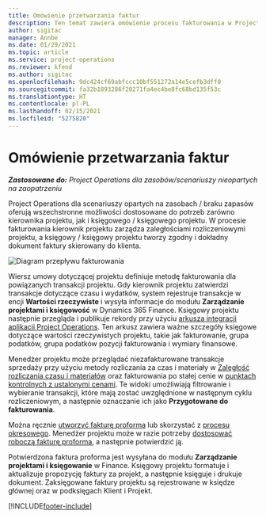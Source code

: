 ```yaml
---
title: Omówienie przetwarzania faktur
description: Ten temat zawiera omówienie procesu fakturowania w Project Operations dla scenariuszy opartych na zasobach / braku zapasów.
author: sigitac
manager: Annbe
ms.date: 01/29/2021
ms.topic: article
ms.service: project-operations
ms.reviewer: kfend
ms.author: sigitac
ms.openlocfilehash: 9dc424cf69abfccc10bf551272a14e5cefb3dff0
ms.sourcegitcommit: fa32b1893286f20271fa4ec4be8fc68bd135f53c
ms.translationtype: HT
ms.contentlocale: pl-PL
ms.lasthandoff: 02/15/2021
ms.locfileid: "5275820"
---
```

# <a name="invoicing-process-overview"></a>Omówienie przetwarzania faktur

_**Zastosowane do:** Project Operations dla zasobów/scenariuszy nieopartych na zaopatrzeniu_

Project Operations dla scenariuszy opartych na zasobach / braku zapasów oferują wszechstronne możliwości dostosowane do potrzeb zarówno kierownika projektu, jak i księgowego / księgowego projektu. W procesie fakturowania kierownik projektu zarządza zaległościami rozliczeniowymi projektu, a księgowy / księgowy projektu tworzy zgodny i dokładny dokument faktury skierowany do klienta.

![Diagram przepływu fakturowania](./media/invoicing-flow.png)

Wiersz umowy dotyczącej projektu definiuje metodę fakturowania dla powiązanych transakcji projektu. Gdy kierownik projektu zatwierdzi transakcje dotyczące czasu i wydatków, system rejestruje transakcje w encji **Wartości rzeczywiste** i wysyła informacje do modułu **Zarządzanie projektami i księgowość** w Dynamics 365 Finance. Księgowy projektu następnie przegląda i publikuje rekordy przy użyciu [arkusza integracji aplikacji Project Operations](../project-accounting/project-operations-integration-journal.md). Ten arkusz zawiera ważne szczegóły księgowe dotyczące wartości rzeczywistych projektu, takie jak fakturowanie, grupa podatków, grupa podatków pozycji fakturowania i wymiary finansowe.

Menedżer projektu może przeglądać niezafakturowane transakcje sprzedaży przy użyciu metody rozliczania za czas i materiały w [Zaległość rozliczania czasu i materiałów](../proforma-invoicing/manage-billing-backlog.md#time-and-material-billing-backlog) oraz fakturowania po stałej cenie w [punktach kontrolnych z ustalonymi cenami](../proforma-invoicing/manage-billing-backlog.md#fixed-price-milestones). Te widoki umożliwiają filtrowanie i wybieranie transakcji, które mają zostać uwzględnione w następnym cyklu rozliczeniowym, a następnie oznaczanie ich jako **Przygotowane do fakturowania**.

Można ręcznie [utworzyć fakturę proforma](../proforma-invoicing/create-manual-proforma-invoice.md) lub skorzystać z [procesu okresowego](../proforma-invoicing/configure-automated-invoice-creation.md). Menedżer projektu może w razie potrzeby [dostosować roboczą fakturę proforma](../proforma-invoicing/manage-proforma-invoice.md), a następnie potwierdzić ją.

Potwierdzona faktura proforma jest wysyłana do modułu **Zarządzanie projektami i księgowanie** w Finance. Księgowy projektu formatuje i aktualizuje propozycję faktury za projekt, a następnie księguje i drukuje dokument. Zaksięgowane faktury projektu są rejestrowane w księdze głównej oraz w podksięgach Klient i Projekt.


[!INCLUDE[footer-include](../includes/footer-banner.md)]